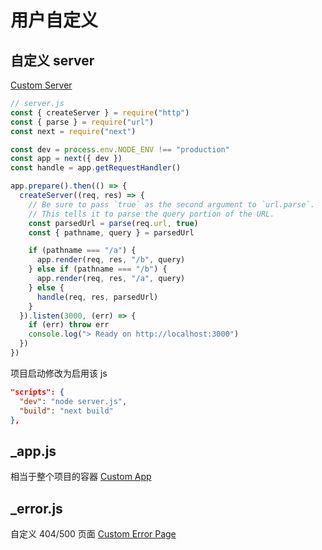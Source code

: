 # 用户自定义

## 自定义 server

[Custom Server](https://nextjs.org/docs/advanced-features/custom-server)

```js
// server.js
const { createServer } = require("http")
const { parse } = require("url")
const next = require("next")

const dev = process.env.NODE_ENV !== "production"
const app = next({ dev })
const handle = app.getRequestHandler()

app.prepare().then(() => {
  createServer((req, res) => {
    // Be sure to pass `true` as the second argument to `url.parse`.
    // This tells it to parse the query portion of the URL.
    const parsedUrl = parse(req.url, true)
    const { pathname, query } = parsedUrl

    if (pathname === "/a") {
      app.render(req, res, "/b", query)
    } else if (pathname === "/b") {
      app.render(req, res, "/a", query)
    } else {
      handle(req, res, parsedUrl)
    }
  }).listen(3000, (err) => {
    if (err) throw err
    console.log("> Ready on http://localhost:3000")
  })
})
```

项目启动修改为启用该 js

```json
"scripts": {
  "dev": "node server.js",
  "build": "next build"
},
```

## \_app.js

相当于整个项目的容器
[Custom App](https://nextjs.org/docs/advanced-features/custom-app)

## \_error.js

自定义 404/500 页面
[Custom Error Page](https://nextjs.org/docs/advanced-features/custom-error-page)
